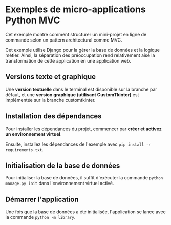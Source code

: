 # Exemples de micro-applications Python MVC

Cet exemple montre comment structurer un mini-projet en ligne de commande selon
un pattern architectural comme MVC.

Cet exemple utilise Django pour la gérer la base de données et la logique métier.
Ainsi, la séparation des préoccupation rend relativement aisé la transformation de
cette application en une application web.

## Versions texte et graphique

Une **version textuelle** dans le terminal est disponible sur la branche par défaut, et
une **version graphique (utilisant CustomTkinter)** est implémentée sur la branche customtkinter.

## Installation des dépendances

Pour installer les dépendances du projet, commencer par **créer et activez un environnement
virtuel**. 

Ensuite, installez les dépendances de l'exemple avec `pip install -r requirements.txt`.

## Initialisation de la base de données

Pour initialiser la base de données, il suffit d'exécuter la commande `python manage.py init` dans 
l'environnement virtuel activé.

## Démarrer l'application

Une fois que la base de données a été initialisée, l'application se lance avec la commande `python -m library`.